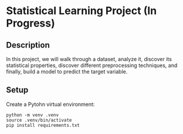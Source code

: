 # Statistical Learning Project (In Progress)

## Description

In this project, we will walk through a dataset, analyze it, discover its statistical properties, discover different preprocessing techniques, and finally, build a model to predict the target variable.

## Setup

Create a Pytohn virtual environment:

```{bash}
python -m venv .venv
source .venv/bin/activate
pip install requirements.txt
```
